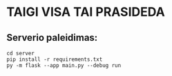 # TAIGI VISA TAI PRASIDEDA

## Serverio paleidimas:
    cd server
    pip install -r requirements.txt
    py -m flask --app main.py --debug run  